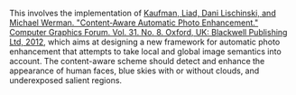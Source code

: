 This involves the implementation of [Kaufman, Liad, Dani Lischinski, and Michael Werman. "Content‐Aware Automatic Photo Enhancement." Computer Graphics Forum. Vol. 31. No. 8. Oxford, UK: Blackwell Publishing Ltd, 2012](http://citeseerx.ist.psu.edu/viewdoc/download?doi=10.1.1.386.4616&rep=rep1&type=pdf), which aims at designing a new framework for automatic photo enhancement that attempts to take local and global image semantics into account. The content-aware scheme should detect and enhance the appearance of human faces, blue skies with or without clouds, and underexposed salient regions.
